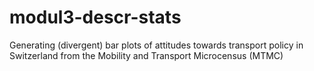 # modul3-descr-stats
Generating (divergent) bar plots of attitudes towards transport policy in Switzerland from the Mobility and Transport Microcensus (MTMC)
